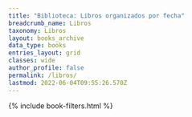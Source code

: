 ```yaml
---
title: "Biblioteca: Libros organizados por fecha"
breadcrumb_name: Libros
taxonomy: Libros
layout: books_archive
data_type: books
entries_layout: grid
classes: wide
author_profile: false
permalink: /libros/
lastmod: 2022-06-04T09:55:26.570Z
---
```


{% include book-filters.html %}







